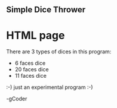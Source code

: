 ## Simple Dice Thrower
# HTML page
There are 3 types of dices in this program:
  - 6 faces dice
  - 20 faces dice
  - 11 faces dice

:-) just an experimental program :-)

-gCoder
